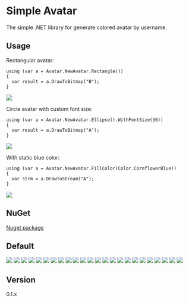 # Simple Avatar
The simple .NET library for generate colored avatar by username.

## Usage

Rectangular avatar:

    using (var a = Avatar.NewAvatar.Rectangle())
    {
      var result = a.DrawToBitmap("B");
    }
    
![](https://dl.dropboxusercontent.com/u/15543358/SimpleAvatar/B.png)
  
Сircle avatar with custom font size:

    using (var a = Avatar.NewAvatar.Ellipse().WithFontSize(36))
    {
      var result = a.DrawToBitmap("A");
    }

![](https://dl.dropboxusercontent.com/u/15543358/SimpleAvatar/Custom/D.png)

With static blue color:

    using (var a = Avatar.NewAvatar.FillColor(Color.CornflowerBlue))
    {
      var strm = a.DrawToStream("A");
    }

![](https://dl.dropboxusercontent.com/u/15543358/SimpleAvatar/Custom/M.png)

## NuGet
[Nuget package](https://www.nuget.org/packages/Ahau.SimpleAvatar)


## Default 
![](https://dl.dropboxusercontent.com/u/15543358/SimpleAvatar/A.png)
![](https://dl.dropboxusercontent.com/u/15543358/SimpleAvatar/B.png)
![](https://dl.dropboxusercontent.com/u/15543358/SimpleAvatar/C.png)
![](https://dl.dropboxusercontent.com/u/15543358/SimpleAvatar/D.png)
![](https://dl.dropboxusercontent.com/u/15543358/SimpleAvatar/E.png)
![](https://dl.dropboxusercontent.com/u/15543358/SimpleAvatar/F.png)
![](https://dl.dropboxusercontent.com/u/15543358/SimpleAvatar/G.png)
![](https://dl.dropboxusercontent.com/u/15543358/SimpleAvatar/H.png)
![](https://dl.dropboxusercontent.com/u/15543358/SimpleAvatar/I.png)
![](https://dl.dropboxusercontent.com/u/15543358/SimpleAvatar/J.png)
![](https://dl.dropboxusercontent.com/u/15543358/SimpleAvatar/K.png)
![](https://dl.dropboxusercontent.com/u/15543358/SimpleAvatar/L.png)
![](https://dl.dropboxusercontent.com/u/15543358/SimpleAvatar/M.png)
![](https://dl.dropboxusercontent.com/u/15543358/SimpleAvatar/N.png)
![](https://dl.dropboxusercontent.com/u/15543358/SimpleAvatar/O.png)
![](https://dl.dropboxusercontent.com/u/15543358/SimpleAvatar/P.png)
![](https://dl.dropboxusercontent.com/u/15543358/SimpleAvatar/Q.png)
![](https://dl.dropboxusercontent.com/u/15543358/SimpleAvatar/R.png)
![](https://dl.dropboxusercontent.com/u/15543358/SimpleAvatar/S.png)
![](https://dl.dropboxusercontent.com/u/15543358/SimpleAvatar/T.png)
![](https://dl.dropboxusercontent.com/u/15543358/SimpleAvatar/U.png)
![](https://dl.dropboxusercontent.com/u/15543358/SimpleAvatar/V.png)
![](https://dl.dropboxusercontent.com/u/15543358/SimpleAvatar/W.png)
![](https://dl.dropboxusercontent.com/u/15543358/SimpleAvatar/Y.png)

## Version
0.1.x
